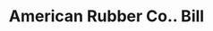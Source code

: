 ---
doi: 10.7916/D8DB9D2G
date_other: '1870'
date_other_textual: 1870-1879
form: printed ephemera
genre:
- Invoices
name:
- American Rubber Co.
object_in_context_url: https://biggert.cul.columbia.edu/items/view/ave_biggert_01775
subject_hierarchical_geographic:
- Boston, Massachusetts, United States
subject_name:
- American Rubber Co.
title: American Rubber Co.. Bill
sort_title: American Rubber Co.. Bill
call_number: ave_biggert_01775
coordinates:
- 42.35805555555556,-71.06361111111111
pid: ave_biggert_01775
identifiers: ave_biggert_01775
permalink: /biggert/ave_biggert_01775/
layout: iiif-image-page
---